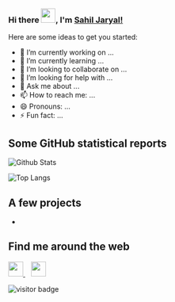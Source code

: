 ### Hi there <img src="https://github.com/TheDudeThatCode/TheDudeThatCode/blob/master/Assets/Hi.gif" width="29px">, I'm [Sahil Jaryal!](https://www.linkedin.com/in/sahil199926/)

Here are some ideas to get you started:

- 🔭 I’m currently working on ...
- 🌱 I’m currently learning ...
- 👯 I’m looking to collaborate on ...
- 🤔 I’m looking for help with ...
- 💬 Ask me about ...
- 📫 How to reach me: ...
- 😄 Pronouns: ...
- ⚡ Fun fact: ...

## Some GitHub statistical reports

![Github Stats](https://github-readme-stats.vercel.app/api?username=sahil199926&show_icons=true&count_private=true&&title_color=66fcf1&text_color=f64c72&icon_color=66fcf1&bg_color=00000000&hide=bg-color&hide_border=true)

![Top Langs](https://github-readme-stats.vercel.app/api/top-langs/?username=sahil199926&layout=compact&&title_color=66fcf1&text_color=66fcf1&icon_color=45a29e&bg_color=00000000&hide=bg-color&hide_border=true)

## A few projects

- 


## Find me around the web

</p>
<p align='left'>
  <a href="https://twitter.com/sahil199926">
    <img height="30" src="https://raw.githubusercontent.com/peterthehan/peterthehan/master/assets/twitter.svg">
  </a>&nbsp;&nbsp;
  
  <a href="https://www.linkedin.com/in/sahil-jaryal/">
    <img height="30" src="https://raw.githubusercontent.com/peterthehan/peterthehan/master/assets/linkedin.svg">
  </a>
 </p>
 
<p align='left'> 
  <img src="https://visitor-badge.laobi.icu/badge?page_id=sahil199926.sahil199926" alt="visitor badge"/>    
</p>
